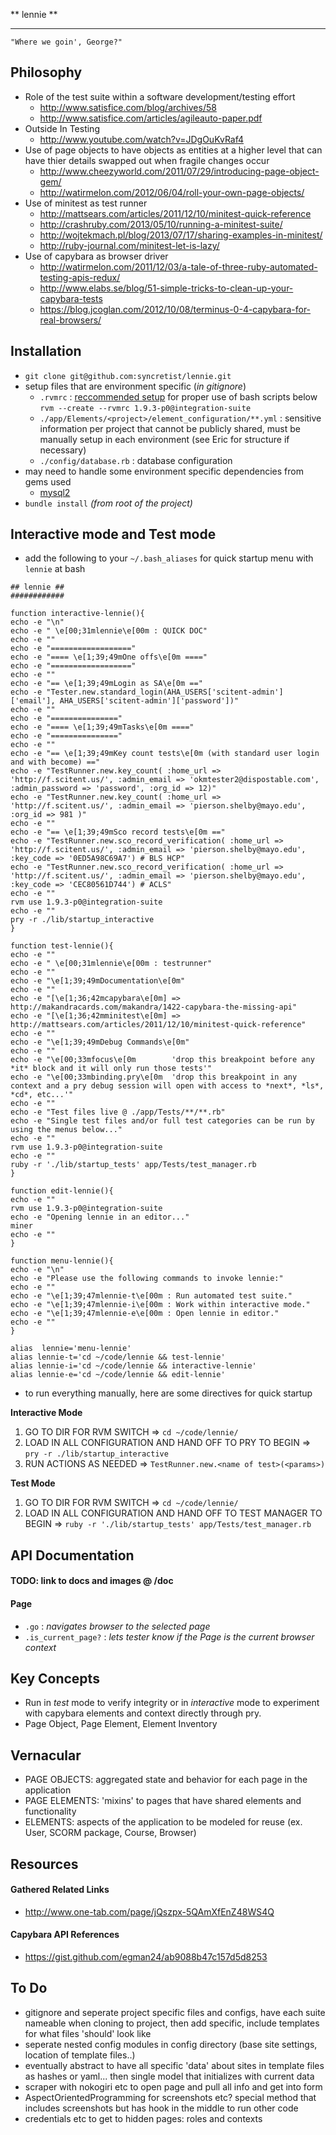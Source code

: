 ** lennie **
************

  ```"Where we goin', George?"```

## Philosophy
  * Role of the test suite within a software development/testing effort
    * http://www.satisfice.com/blog/archives/58
    * http://www.satisfice.com/articles/agileauto-paper.pdf
  * Outside In Testing
    * http://www.youtube.com/watch?v=JDgOuKvRaf4
  * Use of page objects to have objects as entities at a higher level that can have thier details swapped out when fragile changes occur
    * http://www.cheezyworld.com/2011/07/29/introducing-page-object-gem/
    * http://watirmelon.com/2012/06/04/roll-your-own-page-objects/
  * Use of minitest as test runner
    * http://mattsears.com/articles/2011/12/10/minitest-quick-reference
    * http://crashruby.com/2013/05/10/running-a-minitest-suite/
    * http://wojtekmach.pl/blog/2013/07/17/sharing-examples-in-minitest/
    * http://ruby-journal.com/minitest-let-is-lazy/
  * Use of capybara as browser driver
    * http://watirmelon.com/2011/12/03/a-tale-of-three-ruby-automated-testing-apis-redux/
    * http://www.elabs.se/blog/51-simple-tricks-to-clean-up-your-capybara-tests
    * https://blog.jcoglan.com/2012/10/08/terminus-0-4-capybara-for-real-browsers/

## Installation
- ```git clone git@github.com:syncretist/lennie.git```
- setup files that are environment specific (*in gitignore*)
  - ```.rvmrc``` : [reccommended setup](http://sirupsen.com/get-started-right-with-rvm/) for proper use of bash scripts below ```rvm --create --rvmrc 1.9.3-p0@integration-suite```
  - ```./app/Elements/<project>/element_configuration/**.yml``` : sensitive information per project that cannot be publicly shared, must be manually setup in each environment (see Eric for structure if necessary)
  - ```./config/database.rb``` : database configuration
- may need to handle some environment specific dependencies from gems used
  - [mysql2](https://github.com/brianmario/mysql2#installing)
- ```bundle install``` *(from root of the project)*

## Interactive mode and Test mode

- add the following to your `~/.bash_aliases` for quick startup menu with ```lennie``` at bash

```
## lennie ##
############

function interactive-lennie(){
echo -e "\n"
echo -e " \e[00;31mlennie\e[00m : QUICK DOC"
echo -e ""
echo -e "=================="
echo -e "==== \e[1;39;49mOne offs\e[0m ===="
echo -e "=================="
echo -e ""
echo -e "== \e[1;39;49mLogin as SA\e[0m =="
echo -e "Tester.new.standard_login(AHA_USERS['scitent-admin']['email'], AHA_USERS['scitent-admin']['password'])"
echo -e ""
echo -e "==============="
echo -e "==== \e[1;39;49mTasks\e[0m ===="
echo -e "==============="
echo -e ""
echo -e "== \e[1;39;49mKey count tests\e[0m (with standard user login and with become) =="
echo -e "TestRunner.new.key_count( :home_url => 'http://f.scitent.us/', :admin_email => 'okmtester2@dispostable.com', :admin_password => 'password', :org_id => 12)"
echo -e "TestRunner.new.key_count( :home_url => 'http://f.scitent.us/', :admin_email => 'pierson.shelby@mayo.edu', :org_id => 981 )"
echo -e ""
echo -e "== \e[1;39;49mSco record tests\e[0m =="
echo -e "TestRunner.new.sco_record_verification( :home_url => 'http://f.scitent.us/', :admin_email => 'pierson.shelby@mayo.edu', :key_code => '0ED5A98C69A7') # BLS HCP"
echo -e "TestRunner.new.sco_record_verification( :home_url => 'http://f.scitent.us/', :admin_email => 'pierson.shelby@mayo.edu', :key_code => 'CEC80561D744') # ACLS"
echo -e ""
rvm use 1.9.3-p0@integration-suite
echo -e ""
pry -r ./lib/startup_interactive
}

function test-lennie(){
echo -e ""
echo -e " \e[00;31mlennie\e[00m : testrunner"
echo -e ""
echo -e "\e[1;39;49mDocumentation\e[0m"
echo -e ""
echo -e "[\e[1;36;42mcapybara\e[0m] => http://makandracards.com/makandra/1422-capybara-the-missing-api"
echo -e "[\e[1;36;42mminitest\e[0m] => http://mattsears.com/articles/2011/12/10/minitest-quick-reference"
echo -e ""
echo -e "\e[1;39;49mDebug Commands\e[0m"
echo -e ""
echo -e "\e[00;33mfocus\e[0m        'drop this breakpoint before any *it* block and it will only run those tests'"
echo -e "\e[00;33mbinding.pry\e[0m  'drop this breakpoint in any context and a pry debug session will open with access to *next*, *ls*, *cd*, etc...'"
echo -e ""
echo -e "Test files live @ ./app/Tests/**/**.rb"
echo -e "Single test files and/or full test categories can be run by using the menus below..."
echo -e ""
rvm use 1.9.3-p0@integration-suite
echo -e ""
ruby -r './lib/startup_tests' app/Tests/test_manager.rb
}

function edit-lennie(){
echo -e ""
rvm use 1.9.3-p0@integration-suite
echo -e "Opening lennie in an editor..."
miner
echo -e ""
}

function menu-lennie(){
echo -e "\n"
echo -e "Please use the following commands to invoke lennie:"
echo -e ""
echo -e "\e[1;39;47mlennie-t\e[00m : Run automated test suite."
echo -e "\e[1;39;47mlennie-i\e[00m : Work within interactive mode."
echo -e "\e[1;39;47mlennie-e\e[00m : Open lennie in editor."
echo -e ""
}

alias  lennie='menu-lennie'
alias lennie-t='cd ~/code/lennie && test-lennie'
alias lennie-i='cd ~/code/lennie && interactive-lennie'
alias lennie-e='cd ~/code/lennie && edit-lennie'
```

- to run everything manually, here are some directives for quick startup

**Interactive Mode**

1. GO TO DIR FOR RVM SWITCH                                                      => ```cd ~/code/lennie/```
2. LOAD IN ALL CONFIGURATION AND HAND OFF TO PRY TO BEGIN                        => ```pry -r ./lib/startup_interactive```
3. RUN ACTIONS AS NEEDED                                                         => ```TestRunner.new.<name of test>(<params>)```

**Test Mode**

1. GO TO DIR FOR RVM SWITCH                                                      => ```cd ~/code/lennie/```
2. LOAD IN ALL CONFIGURATION AND HAND OFF TO TEST MANAGER TO BEGIN               => ```ruby -r './lib/startup_tests' app/Tests/test_manager.rb```

## API Documentation

#### TODO: link to docs and images @ /doc

#### Page
- ```.go``` : *navigates browser to the selected page*
- ```.is_current_page?``` : *lets tester know if the Page is the current browser context*

## Key Concepts

- Run in *test* mode to verify integrity or in *interactive* mode to experiment with capybara elements and context directly through pry.
- Page Object, Page Element, Element Inventory

## Vernacular

* PAGE OBJECTS: aggregated state and behavior for each page in the application
* PAGE ELEMENTS: 'mixins' to pages that have shared elements and functionality
* ELEMENTS: aspects of the application to be modeled for reuse (ex. User, SCORM package, Course, Browser)

## Resources

#### Gathered Related Links
- http://www.one-tab.com/page/jQszpx-5QAmXfEnZ48WS4Q

#### Capybara API References
- https://gist.github.com/egman24/ab9088b47c157d5d8253

## To Do

- gitignore and seperate project specific files and configs, have each suite nameable when cloning to project, then add specific, include templates for what files 'should' look like
- seperate nested config modules in config directory (base site settings, location of template files..)
- eventually abstract to have all specific 'data' about sites in template files as hashes or yaml... then single model that initializes with current data
- scraper with nokogiri etc to open page and pull all info and get into form
- AspectOrientedProgramming for screenshots etc? special method that includes screenshots but has hook in the middle to run other code
- credentials etc to get to hidden pages: roles and contexts
